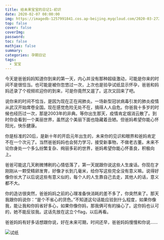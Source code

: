 ```yaml
---
title: 给未来宝宝的日记1-初识
date: 2020-02-07 08:00:00
img: https://imagedb-1257991841.cos.ap-beijing.myqcloud.com/2020-03-2722.00.21.png
top: false
cover: false
coverImg: 
password: 
toc: false
mathjax: false
summary: 
categories: 孕期日记
tags:
  - 宝宝
---
```


今天是爸爸妈妈知道你到来的第一天，内心并没有那种超级激动，可能是你来的时间不是很恰当。也可能是被你忽悠过一次，上次也是验孕试纸显示怀孕，爸爸和妈妈还录了个视频欢迎你的到来，可是你竟然又遛了。这次又回来了吧。

说你来的时间不恰当，是因为现在正在闹肺炎。一场新型冠状病毒引发的肺炎疫情从武汉开始席卷全国。现在感觉危险无处不在，搞得人人自危。你爸我十多岁的时候也经历过一次，那是2003年的非典。等你出生那天，疫情肯定烟消云散了。到时你会看到一个美丽世界，虽然这个美丽下面也隐藏着丑陋。但爸妈希望你能心怀阳光，快乐健康。

你是标准的20后，是新十年的开启元年出生的，未来你的见识和眼界和爸妈肯定不在一个次元了。当然爸爸妈妈也会努力学习，接受新事物，不做老古董。未来不论你身处一个多么纷繁复杂、绚丽多彩的世界，爸妈希望你能心怀善良，积极向上。

爸爸可能这几天刷微博刷的心情低落了，第一天就跟你说这些人生废话。你现在才刚刚从一颗受精卵发育，好像才长到几毫米，给你写这些完全没有意义嘛。说得好像你长大了以后说这些有意义似的，每个人的人生靠自己去走，其他人的话，意义都不大。

你的造访很突然，爸爸妈妈之前的心理准备快消耗的差不多了，你突然来了。那天我跟你妈说你：“是个不省心的货色。”不知道这句话能应验到什么程度，如果你像我，能让我和你妈省好多心，如果你像你妈，那我俩可有的操心了。这你妈也认可的，她不能反驳我。这话先放在这立个flag，以后再看。

爸爸妈妈有好多话想跟你说，好在未来可期，时间还早，爸爸妈妈慢慢和你说……

![试纸](https://imagedb-1257991841.cos.ap-beijing.myqcloud.com/2020-03-2722.00.21.png)